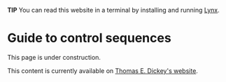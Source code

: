 **TIP** You can read this website in a terminal by installing and running [Lynx](https://lynx.browser.org/).

# Guide to control sequences

This page is under construction.

This content is currently available on [Thomas E. Dickey's website](https://invisible-island.net/xterm/ctlseqs/ctlseqs.html).
